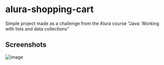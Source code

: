 # alura-shopping-cart
Simple project made as a challenge from the Alura course "Java: Working with lists and data collections"


## Screenshots
![image](https://github.com/tavinhossaur/shopping-cart/assets/64261696/a831fa54-e868-4e9e-8960-1e67797a5fd6)
